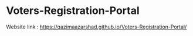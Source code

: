 # Voters-Registration-Portal


Website link : https://qazimaazarshad.github.io/Voters-Registration-Portal/
